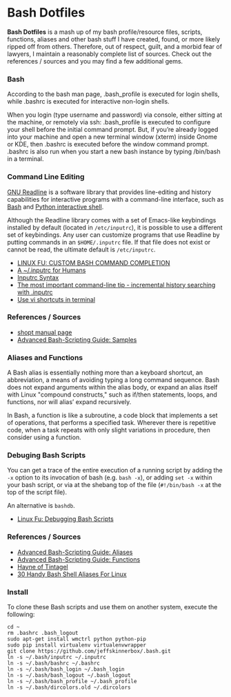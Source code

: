 <!--
Maintainer:   jeffskinnerbox@yahoo.com / www.jeffskinnerbox.me
Version:      1.1.0
-->

# Bash Dotfiles
**Bash Dotfiles** is a mash up of my bash profile/resource files, scripts, functions,
aliases and other bash stuff I have created, found, or more likely ripped off from others.
Therefore, out of respect, guilt, and a morbid fear of lawyers, I maintain a reasonably
complete list of sources.  Check out the references / sources and you may find
a few additional gems.

### Bash
According to the bash man page, .bash_profile is executed for login shells,
while .bashrc is executed for interactive non-login shells.

When you login (type username and password) via console, either sitting at the
machine, or remotely via ssh: .bash_profile is executed to configure your shell
before the initial command prompt.  But, if you’re already logged into your
machine and open a new terminal window (xterm) inside Gnome or KDE, then
.bashrc is executed before the window command prompt. .bashrc is also run when
you start a new bash instance by typing /bin/bash in a terminal.

### Command Line Editing
[GNU Readline][03] is a software library that provides line-editing and history capabilities
for interactive programs with a command-line interface,
such as [Bash][01] and [Python interactive shell][02].

Although the Readline library comes with a set of Emacs-like keybindings installed by default
(located in `/etc/inputrc`),
it is possible to use a different set of keybindings.
Any user can customize programs that use Readline by putting commands in an `$HOME/.inputrc` file.
If that file does not exist or cannot be read, the ultimate default is `/etc/inputrc`.

* [LINUX FU: CUSTOM BASH COMMAND COMPLETION](https://hackaday.com/2018/01/19/linux-fu-custom-bash-command-completion/)
* [A ~/.inputrc for Humans](https://www.topbug.net/blog/2017/07/31/inputrc-for-humans/)
* [Inputrc Syntax](https://ss64.com/bash/syntax-inputrc.html)
* [The most important command-line tip - incremental history searching with .inputrc](http://codeinthehole.com/tips/the-most-important-command-line-tip-incremental-history-searching-with-inputrc/)
* [Use vi shortcuts in terminal](http://vim.wikia.com/wiki/Use_vi_shortcuts_in_terminal)

### References / Sources
* [shopt manual page](http://ss64.com/bash/shopt.html)
* [Advanced Bash-Scripting Guide: Samples](http://tldp.org/LDP/abs/html/sample-bashrc.html)

### Aliases and Functions
A Bash alias is essentially nothing more than a keyboard shortcut, an
abbreviation, a means of avoiding typing a long command sequence.  Bash does
not expand arguments within the alias body, or expand an alias itself with Linux
"compound constructs," such as if/then statements, loops, and functions, nor
will alias’ expand recursively.

In Bash, a function is like a subroutine, a code block that implements a set of
operations, that performs a specified task. Wherever there is repetitive code,
when a task repeats with only slight variations in procedure, then consider
using a function.

### Debuging Bash Scripts
You can get a trace of the entire execution of a running script by adding
the `-x` option to its invocation of bash (e.g. `bash -x`),
or adding `set -x` within your bash script,
or via at the shebang top of the file (`#!/bin/bash -x` at the top of the script file).

An alternative is `bashdb`.

* [Linux Fu: Debugging Bash Scripts](https://hackaday.com/2019/12/11/linux-fu-debugging-bash-scripts/)

### References / Sources
* [Advanced Bash-Scripting Guide: Aliases](http://tldp.org/LDP/abs/html/aliases.html})
* [Advanced Bash-Scripting Guide: Functions](http://tldp.org/LDP/abs/html/functions.html)
* [Hayne of Tintagel](http://hayne.net/MacDev/Bash/aliases.bash)
* [30 Handy Bash Shell Aliases For Linux](http://www.cyberciti.biz/tips/bash-aliases-mac-centos-linux-unix.html)

### Install
To clone these Bash scripts and use them on another system, execute the following:

    cd ~
    rm .bashrc .bash_logout
    sudo apt-get install wmctrl python python-pip
    sudo pip install virtualenv virtualenvwrapper
    git clone https://github.com/jeffskinnerbox/.bash.git
    ln -s ~/.bash/inputrc ~/.inputrc
    ln -s ~/.bash/bashrc ~/.bashrc
    ln -s ~/.bash/bash_login ~/.bash_login
    ln -s ~/.bash/bash_logout ~/.bash_logout
    ln -s ~/.bash/bash_profile ~/.bash_profile
    ln -s ~/.bash/dircolors.old ~/.dircolors


[01]:https://www.gnu.org/software/bash/
[02]:https://www.digitalocean.com/community/tutorials/how-to-work-with-the-python-interactive-console
[03]:https://tiswww.case.edu/php/chet/readline/rltop.html

